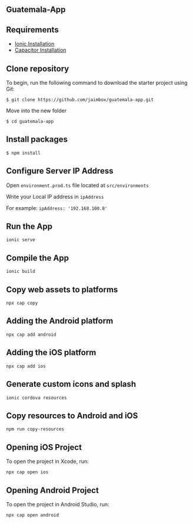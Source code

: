 ## Guatemala-App
## Requirements
- [Ionic Installation](https://ionicframework.com/docs/intro/cli)
- [Capacitor Installation](https://capacitorjs.com/docs/getting-started)

## Clone repository
To begin, run the following command to download the starter project using Git:

`$ git clone https://github.com/jaimbox/guatemala-app.git`

Move into the new folder

`$ cd guatemala-app`

## Install packages

`$ npm install`

## Configure Server IP Address
Open `environment.prod.ts` file located at `src/environments` 

Write your Local IP address in `ipAddress`

For example: `ipAddress: '192.168.100.8'`

## Run the App

`ionic serve`

## Compile the App

`ionic build`

## Copy web assets to platforms

`npx cap copy`

## Adding the Android platform

`npx cap add android`

## Adding the iOS platform

`npx cap add ios`

## Generate custom icons and splash 

`ionic cordova resources`

## Copy resources to Android and iOS

`npm run copy-resources`

## Opening iOS Project
To open the project in Xcode, run:

`npx cap open ios`

## Opening Android Project
To open the project in Android Studio, run:

`npx cap open android`
